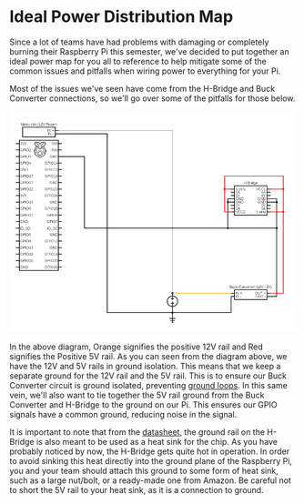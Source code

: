 # Ideal Power Distribution Map

Since a lot of teams have had problems with damaging or completely burning their Raspberry Pi this semester, we've decided to put together an ideal power map for you all to reference to help mitigate some of the common issues and pitfalls when wiring power to everything for your Pi.

Most of the issues we've seen have come from the H-Bridge and Buck Converter connections, so we'll go over some of the pitfalls for those below.

![Power Map](resources/circuit.png)

In the above diagram, Orange signifies the positive 12V rail and Red signifies the Positive 5V rail. As you can seen from the diagram above, we have the 12V and 5V rails in ground isolation. This means that we keep a separate ground for the 12V rail and the 5V rail. This is to ensure our Buck Converter circuit is ground isolated, preventing [ground loops](https://en.wikipedia.org/wiki/Ground_loop_(electricity)). In this same vein, we'll also want to tie together the 5V rail ground from the Buck Converter and H-Bridge to the ground on our Pi. This ensures our GPIO signals have a common ground, reducing noise in the signal.

It is important to note that from the [datasheet](https://www.ti.com/lit/ds/symlink/sn754410.pdf), the ground rail on the H-Bridge is also meant to be used as a heat sink for the chip. As you have probably noticed by now, the H-Bridge gets quite hot in operation. In order to avoid sinking this heat directly into the ground plane of the Raspberry Pi, you and your team should attach this ground to some form of heat sink, such as a large nut/bolt, or a ready-made one from Amazon. Be careful not to short the 5V rail to your heat sink, as it is a connection to ground.